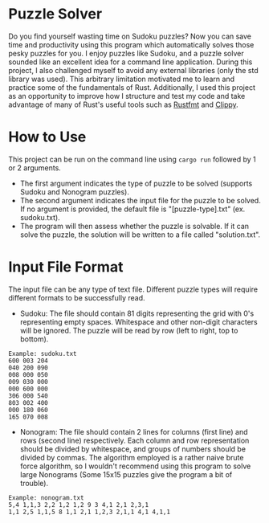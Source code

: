 # Puzzle Solver

Do you find yourself wasting time on Sudoku puzzles? Now you can save time and productivity using this program which automatically solves those pesky puzzles for you. I enjoy puzzles like Sudoku, and a puzzle solver sounded like an excellent idea for a command line application. During this project, I also challenged myself to avoid any external libraries (only the std library was used). This arbitrary limitation motivated me to learn and practice some of the fundamentals of Rust. Additionally, I used this project as an opportunity to improve how I structure and test my code and take advantage of many of Rust's useful tools such as [Rustfmt] and [Clippy].

[Rustfmt]: https://github.com/rust-lang/rustfmt
[Clippy]: https://github.com/rust-lang/rust-clippy

# How to Use

This project can be run on the command line using ```cargo run``` followed by 1 or 2 arguments.
* The first argument indicates the type of puzzle to be solved (supports Sudoku and Nonogram puzzles).
* The second argument indicates the input file for the puzzle to be solved. If no argument is provided, the default file is "[puzzle-type].txt" (ex. sudoku.txt).
* The program will then assess whether the puzzle is solvable. If it can solve the puzzle, the solution will be written to a file called "solution.txt".

# Input File Format

The input file can be any type of text file. Different puzzle types will require different formats to be successfully read.

* Sudoku: The file should contain 81 digits representing the grid with 0's representing empty spaces. Whitespace and other non-digit characters will be ignored. The puzzle will be read by row (left to right, top to bottom).  
```
Example: sudoku.txt
600 003 204
040 200 090
008 000 050
009 030 000
000 600 000
306 000 540
803 002 400
000 180 060
165 070 008
```
* Nonogram: The file should contain 2 lines for columns (first line) and rows (second line) respectively. Each column and row representation should be divided by whitespace, and groups of numbers should be divided by commas. The algorithm employed is a rather naive brute force algorithm, so I wouldn't recommend using this program to solve large Nonograms (Some 15x15 puzzles give the program a bit of trouble).
```
Example: nonogram.txt
5,4 1,1,3 2,2 1,2 1,2 9 3 4,1 2,1 2,3,1
1,1 2,5 1,1,5 8 1,1 2,1 1,2,3 2,1,1 4,1 4,1,1
```
